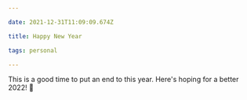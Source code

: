 ```yaml
---

date: 2021-12-31T11:09:09.674Z

title: Happy New Year

tags: personal

---
```


This is a good time to put an end to this year. Here's hoping for a better 2022! 🥳

